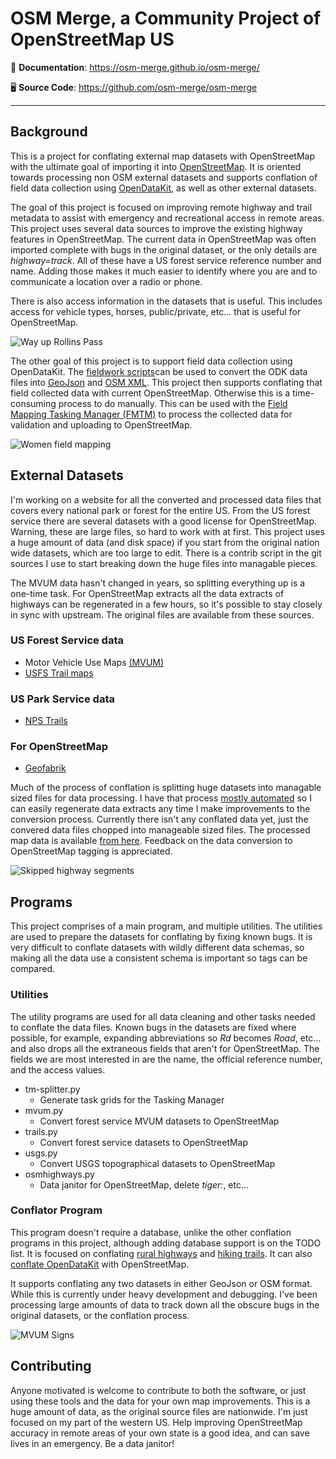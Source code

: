 # OSM Merge, a Community Project of OpenStreetMap US

📖 **Documentation**: <a href="https://osm-merge.github.io/osm-merge/" target="_blank">https://osm-merge.github.io/osm-merge/</a>

🖥️ **Source Code**: <a href="https://github.com/osm-merge/osm-merge" target="_blank">https://github.com/osm-merge/osm-merge</a>

---

## Background

This is a project for conflating external map datasets with
OpenStreetMap with the ultimate goal of importing it into
[OpenStreetMap](https://www.openstreetmap.org). It
is oriented towards processing non OSM external datasets and supports
conflation of field data collection using
[OpenDataKit](https://opendatakit.org/software/), as well as other
external datasets.

The goal of this project is focused on improving remote highway and
trail metadata to assist with emergency and recreational access in
remote areas. This project uses several data sources to improve the
existing highway features in OpenStreetMap. The current data in
OpenStreetMap was often imported complete with bugs in the 
original dataset, or the only details are *highway=track*. All of
these have a US forest service reference number and name. Adding those
makes it much easier to identify where you are and to communicate a
location over a radio or phone.

There is also access information in the datasets that is useful. This
includes access for vehicle types, horses, public/private, etc... that
is useful for OpenStreetMap.

![Way up Rollins Pass](https://github.com/osm-merge/osm-merge/blob/main/docs/assets/small-rollinspass.png)

The other goal of this project is to support field data collection
using OpenDataKit. The
[fieldwork
scripts](https://github.com/osm-merge/osm-merge/tree/main/osm_merge/utilities)can
be used to convert the ODK data files into
[GeoJson](https://geojson.org/) and [OSM
XML](https://wiki.openstreetmap.org/wiki/OSM_XML). This
project then supports conflating that field collected data with
current OpenStreetMap. Otherwise this is a time-consuming process to
do manually. This can be used with the [Field Mapping Tasking Manager (FMTM)](https://fmtm.hotosm.org) to process the collected data for validation
and uploading to OpenStreetMap.

![Women field mapping](https://github.com/osm-merge/osm-merge/blob/main/docs/assets/small-zanzibar.jpg)

## External Datasets

I'm working on a website for all the converted and processed data
files that covers every national park or forest for the entire US.
From the US forest service there are several datasets with a good
license for OpenStreetMap. Warning, these are large files, so hard to
work with at first. This project uses a huge amount of data (and disk
space) if you start from the original nation wide datasets, which are
too large to edit. There is a contrib script in the git sources I use
to start breaking down the huge files into managable pieces.

The MVUM data hasn't changed in years, so splitting everything up is a
one-time task. For OpenStreetMap extracts all the data extracts of
highways can be regenerated in a few hours, so it's possible to stay
closely in sync with upstream. The original files are available from
these sources.

### US Forest Service data

* Motor Vehicle Use Maps [(MVUM)](https://data.fs.usda.gov/geodata/edw/edw_resources/shp/S_USA.Road_MVUM.zip)
* [USFS Trail maps](https://data.fs.usda.gov/geodata/edw/edw_resources/shp/S_USA.TrailNFS_Publish.zip)

### US Park Service data

* [NPS Trails](https://public-nps.opendata.arcgis.com/search?collection=Dataset&q=trail)

### For OpenStreetMap

* [Geofabrik](http://download.geofabrik.de/north-america.html)

Much of the process of conflation is splitting huge datasets into
managable sized files for data processing. I have that process [mostly
automated](https://github.com/osm-merge/osm-merge/blob/main/contrib/update.sh) so I
can easily regenerate data extracts any time I make improvements to the
conversion process. Currently there isn't any conflated data yet, just the
convered data files chopped into manageable sized files. The processed
map data is available [from
here](https://osmmerge.org/). Feedback on the data conversion to
OpenStreetMap tagging is appreciated.

![Skipped highway segments](https://github.com/osm-merge/osm-merge/blob/main/docs/assets/skippedsegments.png)

## Programs

This project comprises of a main program, and multiple utilities. The
utilities are used to prepare the datasets for conflating by fixing
known bugs. It is very difficult to conflate datasets with wildly
different data schemas, so making all the data use a consistent schema
is important so tags can be compared.

### Utilities

The utility programs are used for all data cleaning and other tasks
needed to conflate the data files. Known bugs in the datasets are
fixed where possible, for example, expanding abbreviations so *Rd*
becomes *Road*, etc... and also drops all the extraneous fields that
aren't for OpenStreetMap. The fields we are most interested in are the
name, the official reference number, and the access values.

* tm-splitter.py
    * Generate task grids for the Tasking Manager
* mvum.py
    * Convert forest service MVUM datasets to OpenStreetMap
* trails.py
    * Convert forest service datasets to OpenStreetMap
* usgs.py
    * Convert USGS topographical datasets to OpenStreetMap
* osmhighways.py
    * Data janitor for OpenStreetMap, delete *tiger:*, etc...

### Conflator Program

This program doesn't require a database, unlike the other conflation
programs in this project, although adding database support is on the
TODO list. It is focused on conflating [rural highways](highways.md)
and [hiking trails](trails.md). It can also [conflate
OpenDataKit](odkconflation.md) with OpenStreetMap.

It supports conflating any two datasets in either GeoJson or OSM
format. While this is currently under heavy development and
debugging. I've been processing large amounts of data to track down
all the obscure bugs in the original datasets, or the conflation
process.

![MVUM Signs](https://github.com/osm-merge/osm-merge/blob/main/docs/assets/20210913_113539.jpg)

## Contributing

Anyone motivated is welcome to contribute to both the software, or
just using these tools and the data for your own map
improvements. This is a huge amount of data, as the original
source files are nationwide. I'm just focused on my part of the
western US. Help improving OpenStreetMap accuracy in remote areas
of your own state is a good idea, and can save lives in an
emergency. Be a data janitor!
